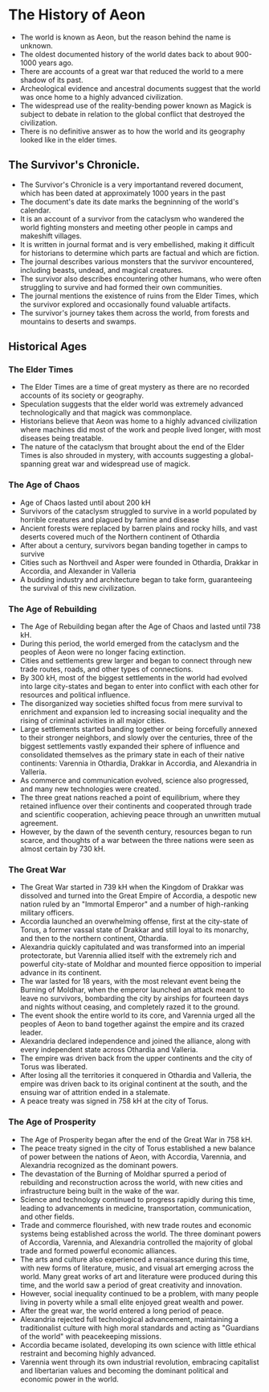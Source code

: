 # The History of Aeon

- The world is known as Aeon, but the reason behind the name is unknown.
- The oldest documented history of the world dates back to about 900-1000 years ago.
- There are accounts of a great war that reduced the world to a mere shadow of its past.
- Archeological evidence and ancestral documents suggest that the world was once home to a highly advanced civilization.
- The widespread use of the reality-bending power known as Magick is subject to debate in relation to the global conflict that destroyed the civilization.
- There is no definitive answer as to how the world and its geography looked like in the elder times.

## The Survivor's Chronicle. 

- The Survivor's Chronicle is a very importantand revered document, which has been dated at approximately 1000 years in the past 
- The document's date its date marks the begninning of the world's calendar.
- It is an account of a survivor from the cataclysm who wandered the world fighting monsters and meeting other people in camps and makeshift villages.
- It is written in journal format and is very embellished, making it difficult for historians to determine which parts are factual and which are fiction.
- The journal describes various monsters that the survivor encountered, including beasts, undead, and magical creatures.
- The survivor also describes encountering other humans, who were often struggling to survive and had formed their own communities.
- The journal mentions the existence of ruins from the Elder Times, which the survivor explored and occasionally found valuable artifacts.
- The survivor's journey takes them across the world, from forests and mountains to deserts and swamps.

## Historical Ages

### The Elder Times

- The Elder Times are a time of great mystery as there are no recorded accounts of its society or geography.
- Speculation suggests that the elder world was extremely advanced technologically and that magick was commonplace.
- Historians believe that Aeon was home to a highly advanced civilization where machines did most of the work and people lived longer, with most diseases being treatable.
- The nature of the cataclysm that brought about the end of the Elder Times is also shrouded in mystery, with accounts suggesting a global-spanning great war and widespread use of magick.

### The Age of Chaos

- Age of Chaos lasted until about 200 kH
- Survivors of the cataclysm struggled to survive in a world populated by horrible creatures and plagued by famine and disease
- Ancient forests were replaced by barren plains and rocky hills, and vast deserts covered much of the Northern continent of Othardia
- After about a century, survivors began banding together in camps to survive
- Cities such as Northveil and Asper were founded in Othardia, Drakkar in Accordia, and Alexander in Valleria
- A budding industry and architecture began to take form, guaranteeing the survival of this new civilization.

### The Age of Rebuilding

- The Age of Rebuilding began after the Age of Chaos and lasted until 738 kH.
- During this period, the world emerged from the cataclysm and the peoples of Aeon were no longer facing extinction.
- Cities and settlements grew larger and began to connect through new trade routes, roads, and other types of connections.
- By 300 kH, most of the biggest settlements in the world had evolved into large city-states and began to enter into conflict with each other for resources and political influence.
- The disorganized way societies shifted focus from mere survival to enrichment and expansion led to increasing social inequality and the rising of criminal activities in all major cities.
- Large settlements started banding together or being forcefully annexed to their stronger neighbors, and slowly over the centuries, three of the biggest settlements vastly expanded their sphere of influence and consolidated themselves as the primary state in each of their native continents: Varennia in Othardia, Drakkar in Accordia, and Alexandria in Valleria.
- As commerce and communication evolved, science also progressed, and many new technologies were created.
- The three great nations reached a point of equilibrium, where they retained influence over their continents and cooperated through trade and scientific cooperation, achieving peace through an unwritten mutual agreement.
- However, by the dawn of the seventh century, resources began to run scarce, and thoughts of a war between the three nations were seen as almost certain by 730 kH.

### The Great War

- The Great War started in 739 kH when the Kingdom of Drakkar was dissolved and turned into the Great Empire of Accordia, a despotic new nation ruled by an "Immortal Emperor" and a number of high-ranking military officers.
- Accordia launched an overwhelming offense, first at the city-state of Torus, a former vassal state of Drakkar and still loyal to its monarchy, and then to the northern continent, Othardia.
- Alexandria quickly capitulated and was transformed into an imperial protectorate, but Varennia allied itself with the extremely rich and powerful city-state of Moldhar and mounted fierce opposition to imperial advance in its continent.
- The war lasted for 18 years, with the most relevant event being the Burning of Moldhar, when the emperor launched an attack meant to leave no survivors, bombarding the city by airships for fourteen days and nights without ceasing, and completely razed it to the ground.
- The event shook the entire world to its core, and Varennia urged all the peoples of Aeon to band together against the empire and its crazed leader.
- Alexandria declared independence and joined the alliance, along with every independent state across Othardia and Valleria.
- The empire was driven back from the upper continents and the city of Torus was liberated.
- After losing all the territories it conquered in Othardia and Valleria, the empire was driven back to its original continent at the south, and the ensuing war of attrition ended in a stalemate.
- A peace treaty was signed in 758 kH at the city of Torus.

### The Age of Prosperity

- The Age of Prosperity began after the end of the Great War in 758 kH.
- The peace treaty signed in the city of Torus established a new balance of power between the nations of Aeon, with Accordia, Varennia, and Alexandria recognized as the dominant powers.
- The devastation of the Burning of Moldhar spurred a period of rebuilding and reconstruction across the world, with new cities and infrastructure being built in the wake of the war.
- Science and technology continued to progress rapidly during this time, leading to advancements in medicine, transportation, communication, and other fields.
- Trade and commerce flourished, with new trade routes and economic systems being established across the world. The three dominant powers of Accordia, Varennia, and Alexandria controlled the majority of global trade and formed powerful economic alliances.
- The arts and culture also experienced a renaissance during this time, with new forms of literature, music, and visual art emerging across the world. Many great works of art and literature were produced during this time, and the world saw a period of great creativity and innovation.
- However, social inequality continued to be a problem, with many people living in poverty while a small elite enjoyed great wealth and power.
- After the great war, the world entered a long period of peace.
- Alexandria rejected full technological advancement, maintaining a traditionalist culture with high moral standards and acting as "Guardians of the world" with peacekeeping missions.
- Accordia became isolated, developing its own science with little ethical restraint and becoming highly advanced.
- Varennia went through its own industrial revolution, embracing capitalist and libertarian values and becoming the dominant political and economic power in the world.
